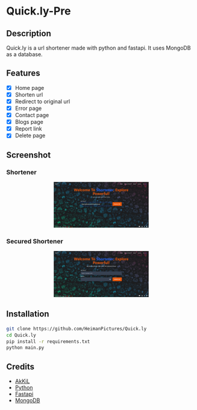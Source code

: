 # Quick.ly-Pre

## Description

Quick.ly is a url shortener made with python and fastapi. It uses MongoDB as a database.



## Features

- [x] Home page
- [x] Shorten url
- [x] Redirect to original url
- [x] Error page
- [x] Contact page
- [x] Blogs page
- [x] Report link
- [x] Delete page

## Screenshot

### Shortener

<center>
    <img src="./readme-assets/home.png" width="50%" height="50%" alt="Shorten"/>
</center>

### Secured Shortener
<center>
    <img src="./readme-assets/secured.png" width="50%" height="50%" alt="Secured"/>
</center>

## Installation

```bash
git clone https://github.com/HeimanPictures/Quick.ly
cd Quick.ly
pip install -r requirements.txt
python main.py
```

## Credits

- [AkKiL](https://github.com/HeimanPictures)
- [Python](https://www.python.org/)
- [Fastapi](https://fastapi.tiangolo.com/)
- [MongoDB](https://www.mongodb.com/)